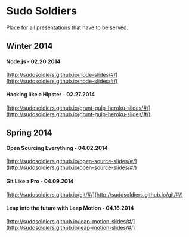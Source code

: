 Sudo Soldiers
======================

Place for all presentations that have to be served.

## Winter 2014

#### Node.js - 02.20.2014

[http://sudosoldiers.github.io/node-slides/#/](http://sudosoldiers.github.io/node-slides/#/)

#### Hacking like a Hipster - 02.27.2014

[http://sudosoldiers.github.io/grunt-gulp-heroku-slides/#/](http://sudosoldiers.github.io/grunt-gulp-heroku-slides/#/)


## Spring 2014

#### Open Sourcing Everything - 04.02.2014

[http://sudosoldiers.github.io/open-source-slides/#/](http://sudosoldiers.github.io/open-source-slides/#/)

#### Git Like a Pro - 04.09.2014

[http://sudosoldiers.github.io/git/#/](http://sudosoldiers.github.io/git/#/)

#### Leap into the future with Leap Motion - 04.16.2014

[http://sudosoldiers.github.io/leap-motion-slides/#/](http://sudosoldiers.github.io/leap-motion-slides/#/)
